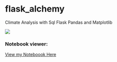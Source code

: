 # flask_alchemy
Climate Analysis with Sql Flask Pandas and Matplotlib


<div>
  <img src="https://i.giphy.com/1k4bpNvy5RfcQ.gif">
  <!-- <img src="./images/matpy.png" width="400" display="inline"> -->
<div>

### Notebook viewer:
[View my Noteboook Here](https://nbviewer.jupyter.org/github/bellissima0419/flask_alchemy/blob/master/climate.ipynb
)


<!-- https://i.giphy.com/media/1k4bpNvy5RfcQ/giphy.webp -->

<!-- https://i.giphy.com/1k4bpNvy5RfcQ.gif -->